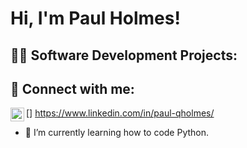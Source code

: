 <h1>Hi, I'm Paul Holmes! 

<h2>👨‍💻 Software Development Projects:</h2>



<h2> 🤳 Connect with me:</h2>


[<img align="left" alt="JoshMadakor | LinkedIn" width="22px" src="https://cdn.jsdelivr.net/npm/simple-icons@v3/icons/linkedin.svg"/>]
 https://www.linkedin.com/in/paul-qholmes/




- 🌱 I’m currently learning how to code Python. 

